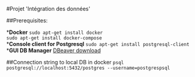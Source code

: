 #Projet 'Intégration des données'

##Prerequisites:

*__Docker__
`sudo apt-get install docker`  
`sudo apt-get install docker-compose`  
*__Console client for Postgresql__
`sudo apt-get install postgresql-client`
*__GUI DB Manager__
[DBeaver download](https://dbeaver.io/download/)

##Connection string to local DB in docker
`psql postgresql://localhost:5432/postgres --username=postgrespsql`